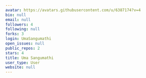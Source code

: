 ```yaml
---
avatar: https://avatars.githubusercontent.com/u/6387174?v=4
bio: null
email: null
followers: 4
following: null
forks: 3
login: UmaSangumathi
open_issues: null
public_repos: 2
stars: 4
title: Uma Sangumathi
user_type: User
website: null
---
```

